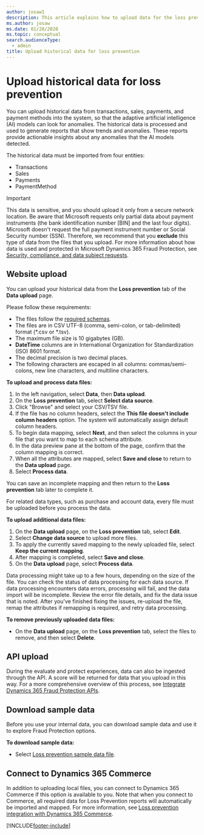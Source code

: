 ```yaml
---
author: josaw1
description: This article explains how to upload data for the loss prevention feature in Microsoft Dynamics 365 Fraud Protection.
ms.author: josaw
ms.date: 01/28/2020
ms.topic: conceptual
search.audienceType:
  - admin
title: Upload historical data for loss prevention
---
```


# Upload historical data for loss prevention

You can upload historical data from transactions, sales, payments, and payment methods into the system, so that the adaptive artificial intelligence (AI) models can look for anomalies. The historical data is processed and used to generate reports that show trends and anomalies. These reports provide actionable insights about any anomalies that the AI models detected.

The historical data must be imported from four entities:

* Transactions
* Sales
* Payments
* PaymentMethod

> [!IMPORTANT]
> This data is sensitive, and you should upload it only from a secure network location. Be aware that Microsoft requests only partial data about payment instruments (the bank identification number \[BIN\] and the last four digits). Microsoft doesn't request the full payment instrument number or Social Security number (SSN). Therefore, we recommend that you **exclude** this type of data from the files that you upload. For more information about how data is used and protected in Microsoft Dynamics 365 Fraud Protection, see [Security, compliance, and data subject requests](security-compliance.md).

## Website upload

You can upload your historical data from the **Loss prevention** tab of the **Data upload** page.

Please follow these requirements:

- The files follow the [required schemas](./view-loss-prevent-schemas.md).
- The files are in CSV UTF-8 (comma, semi-colon, or tab-delimited) format (\*.csv or \*.tsv).
- The maximum file size is 10 gigabytes (GB).
- **DateTime** columns are in International Organization for Standardization (ISO) 8601 format.
- The decimal precision is two decimal places.
- The following characters are escaped in all columns: commas/semi-colons, new line characters, and multiline characters.

**To upload and process data files:**

1. In the left navigation, select **Data**, then **Data upload**.
1. On the **Loss prevention** tab, select **Select data source**.
1. Click "Browse" and select your CSV/TSV file.
1. If the file has no column headers, select the **This file doesn't include column headers** option. The system will automatically assign default column headers.
1. To begin data mapping, select **Next**, and then select the columns in your file that you want to map to each schema attribute.
1. In the data preview pane at the bottom of the page, confirm that the column mapping is correct.
1. When all the attributes are mapped, select **Save and close** to return to the **Data upload** page.
1. Select **Process data**.

You can save an incomplete mapping and then return to the **Loss prevention** tab later to complete it.

For related data types, such as purchase and account data, every file must be uploaded before you process the data.

**To upload additional data files:**

1. On the **Data upload** page, on the **Loss prevention** tab, select **Edit**.
1. Select **Change data source** to upload more files.
1. To apply the currently saved mapping to the newly uploaded file, select **Keep the current mapping**.
1. After mapping is completed, select **Save and close**.
1. On the **Data upload** page, select **Process data**.

Data processing might take up to a few hours, depending on the size of the file. You can check the status of data processing for each data source. If data processing encounters data errors, processing will fail, and the data import will be incomplete. Review the error file details, and fix the data issue that is noted. After you've finished fixing the issues, re-upload the file, remap the attributes if remapping is required, and retry data processing.

**To remove previously uploaded data files:**

- On the **Data upload** page, on the **Loss prevention** tab, select the files to remove, and then select **Delete**.

## API upload

During the evaluate and protect experiences, data can also be ingested through the API. A score will be returned for data that you upload in this way. For a more comprehensive overview of this process, see [Integrate Dynamics 365 Fraud Protection APIs](integrate-real-time-api.md).

## Download sample data

Before you use your internal data, you can download sample data and use it to explore Fraud Protection options.

**To download sample data:**

- Select [Loss prevention sample data file](https://download.microsoft.com/download/3/1/6/316b5f40-287d-48a3-ab3c-bf4c7a171cfc/LP1.zip).

## Connect to Dynamics 365 Commerce

In addition to uploading local files, you can connect to Dynamics 365 Commerce if this option is available to you. Note that when you connect to Commerce, all required data for Loss Prevention reports will automatically be imported and mapped. For more information, see [Loss prevention integration with Dynamics 365 Commerce](./loss-prevention-integration-with-commerce.md).


[!INCLUDE[footer-include](includes/footer-banner.md)]
